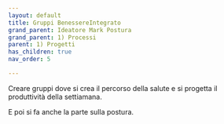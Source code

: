 ```yaml
---
layout: default
title: Gruppi BenessereIntegrato
grand_parent: Ideatore Mark Postura 
grand_parent: 1) Processi
parent: 1) Progetti
has_children: true
nav_order: 5

---
```


Creare gruppi dove si crea il percorso della salute e si progetta il produttività della settiamana.

E poi si fa anche la parte sulla postura.

